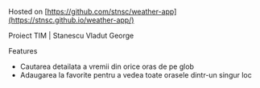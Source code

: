 Hosted on [https://github.com/stnsc/weather-app](https://stnsc.github.io/weather-app/)

Proiect TIM | Stanescu Vladut George

Features

- Cautarea detailata a vremii din orice oras de pe glob
- Adaugarea la favorite pentru a vedea toate orasele dintr-un singur loc

